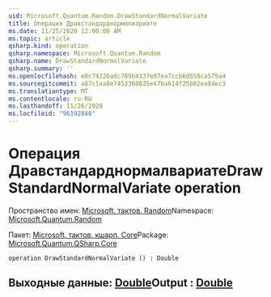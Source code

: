 ```yaml
---
uid: Microsoft.Quantum.Random.DrawStandardNormalVariate
title: Операция Дравстандарднормалвариате
ms.date: 11/25/2020 12:00:00 AM
ms.topic: article
qsharp.kind: operation
qsharp.namespace: Microsoft.Quantum.Random
qsharp.name: DrawStandardNormalVariate
qsharp.summary: ''
ms.openlocfilehash: e0c74226adc789b4337e97ea7ccb6d550ca575a4
ms.sourcegitcommit: a87c1aa8e7453360025e47ba614f25b02ea84ec3
ms.translationtype: MT
ms.contentlocale: ru-RU
ms.lasthandoff: 11/26/2020
ms.locfileid: "96192848"
---
```

# <a name="drawstandardnormalvariate-operation"></a><span data-ttu-id="0d68b-102">Операция Дравстандарднормалвариате</span><span class="sxs-lookup"><span data-stu-id="0d68b-102">DrawStandardNormalVariate operation</span></span>

<span data-ttu-id="0d68b-103">Пространство имен: [Microsoft. тактов. Random](xref:Microsoft.Quantum.Random)</span><span class="sxs-lookup"><span data-stu-id="0d68b-103">Namespace: [Microsoft.Quantum.Random](xref:Microsoft.Quantum.Random)</span></span>

<span data-ttu-id="0d68b-104">Пакет: [Microsoft. тактов. кшарп. Core](https://nuget.org/packages/Microsoft.Quantum.QSharp.Core)</span><span class="sxs-lookup"><span data-stu-id="0d68b-104">Package: [Microsoft.Quantum.QSharp.Core](https://nuget.org/packages/Microsoft.Quantum.QSharp.Core)</span></span>




```qsharp
operation DrawStandardNormalVariate () : Double
```


## <a name="output--double"></a><span data-ttu-id="0d68b-105">Выходные данные: [Double](xref:microsoft.quantum.lang-ref.double)</span><span class="sxs-lookup"><span data-stu-id="0d68b-105">Output : [Double](xref:microsoft.quantum.lang-ref.double)</span></span>

